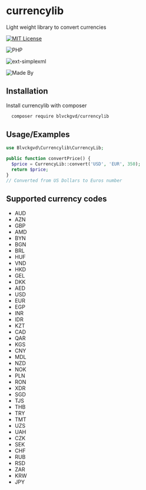 
# currencylib

Light weight library to convert currencies



[![MIT License](https://img.shields.io/badge/License-MIT-green.svg)](https://choosealicense.com/licenses/mit/)

![PHP](https://badgen.net/badge/php/">=5.6"/blue)

![ext-simplexml](https://badgen.net/badge/ext-simplexml/"*"/green)

![Made By](https://badgen.net/badge/author/blvckgvd(Anton-Shulzhenko)/red)


## Installation

Install currencylib with composer

```bash
  composer require blvckgvd/currencylib
```
    
## Usage/Examples

```php
use Blvckgvd\Currencylib\CurrencyLib;

public function convertPrice() {
  $price = CurrencyLib::convert('USD', 'EUR', 350);
  return $price;
}
// Converted from US Dollars to Euros number
```


## Supported currency codes

- AUD
- AZN
- GBP
- AMD
- BYN
- BGN
- BRL
- HUF
- VND
- HKD
- GEL
- DKK
- AED
- USD
- EUR
- EGP
- INR
- IDR
- KZT
- CAD
- QAR
- KGS
- CNY
- MDL
- NZD
- NOK
- PLN
- RON
- XDR
- SGD
- TJS
- THB
- TRY
- TMT
- UZS
- UAH
- CZK
- SEK
- CHF
- RUB
- RSD
- ZAR
- KRW
- JPY


